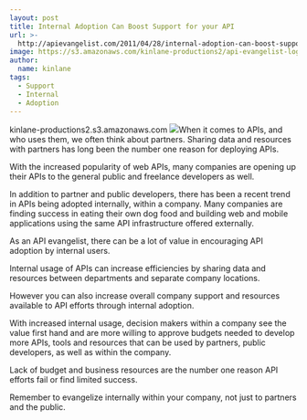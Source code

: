 ```yaml
---
layout: post
title: Internal Adoption Can Boost Support for your API
url: >-
  http://apievangelist.com/2011/04/28/internal-adoption-can-boost-support-for-your-api/
image: https://s3.amazonaws.com/kinlane-productions2/api-evangelist-logos/api-evangelist-butterfly-vertical.png
author:
  name: kinlane
tags:
  - Support
  - Internal
  - Adoption
---
```

kinlane-productions2.s3.amazonaws.com ![](http://kinlane-productions.s3.amazonaws.com/api-evangelist/internal-business-users.jpg)When it comes to APIs, and who uses them, we often think about partners. Sharing data and resources with partners has long been the number one reason for deploying APIs.

With the increased popularity of web APIs, many companies are opening up their APIs to the general public and freelance developers as well.

In addition to partner and public developers, there has been a recent trend in APIs being adopted internally, within a company. Many companies are finding success in eating their own dog food and building web and mobile applications using the same API infrastructure offered externally.

As an API evangelist, there can be a lot of value in encouraging API adoption by internal users.

Internal usage of APIs can increase efficiencies by sharing data and resources between departments and separate company locations.

However you can also increase overall company support and resources available to API efforts through internal adoption.

With increased internal usage, decision makers within a company see the value first hand and are more willing to approve budgets needed to develop more APIs, tools and resources that can be used by partners, public developers, as well as within the company.

Lack of budget and business resources are the number one reason API efforts fail or find limited success.

Remember to evangelize internally within your company, not just to partners and the public.